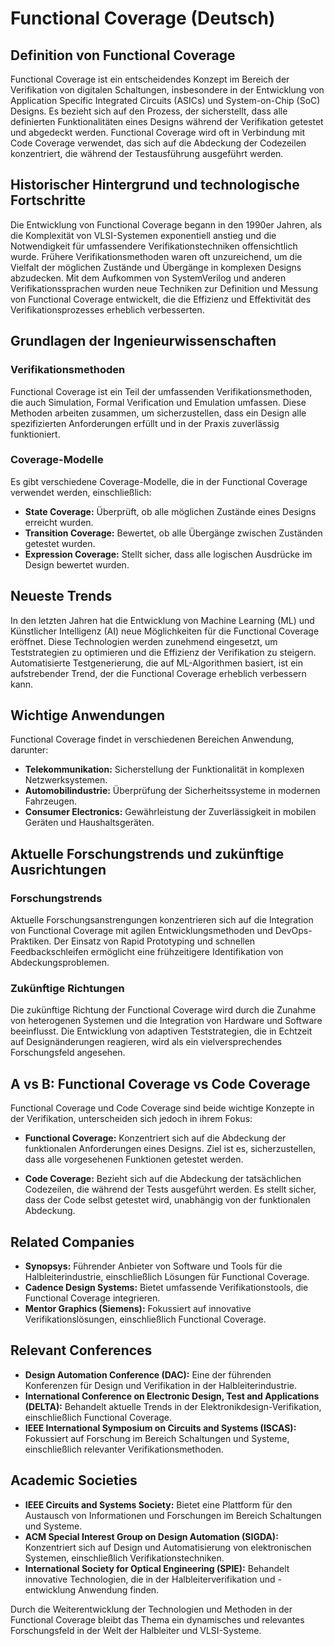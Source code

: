 # Functional Coverage (Deutsch)

## Definition von Functional Coverage

Functional Coverage ist ein entscheidendes Konzept im Bereich der Verifikation von digitalen Schaltungen, insbesondere in der Entwicklung von Application Specific Integrated Circuits (ASICs) und System-on-Chip (SoC) Designs. Es bezieht sich auf den Prozess, der sicherstellt, dass alle definierten Funktionalitäten eines Designs während der Verifikation getestet und abgedeckt werden. Functional Coverage wird oft in Verbindung mit Code Coverage verwendet, das sich auf die Abdeckung der Codezeilen konzentriert, die während der Testausführung ausgeführt werden.

## Historischer Hintergrund und technologische Fortschritte

Die Entwicklung von Functional Coverage begann in den 1990er Jahren, als die Komplexität von VLSI-Systemen exponentiell anstieg und die Notwendigkeit für umfassendere Verifikationstechniken offensichtlich wurde. Frühere Verifikationsmethoden waren oft unzureichend, um die Vielfalt der möglichen Zustände und Übergänge in komplexen Designs abzudecken. Mit dem Aufkommen von SystemVerilog und anderen Verifikationssprachen wurden neue Techniken zur Definition und Messung von Functional Coverage entwickelt, die die Effizienz und Effektivität des Verifikationsprozesses erheblich verbesserten.

## Grundlagen der Ingenieurwissenschaften

### Verifikationsmethoden

Functional Coverage ist ein Teil der umfassenden Verifikationsmethoden, die auch Simulation, Formal Verification und Emulation umfassen. Diese Methoden arbeiten zusammen, um sicherzustellen, dass ein Design alle spezifizierten Anforderungen erfüllt und in der Praxis zuverlässig funktioniert.

### Coverage-Modelle

Es gibt verschiedene Coverage-Modelle, die in der Functional Coverage verwendet werden, einschließlich:

- **State Coverage:** Überprüft, ob alle möglichen Zustände eines Designs erreicht wurden.
- **Transition Coverage:** Bewertet, ob alle Übergänge zwischen Zuständen getestet wurden.
- **Expression Coverage:** Stellt sicher, dass alle logischen Ausdrücke im Design bewertet wurden.

## Neueste Trends

In den letzten Jahren hat die Entwicklung von Machine Learning (ML) und Künstlicher Intelligenz (AI) neue Möglichkeiten für die Functional Coverage eröffnet. Diese Technologien werden zunehmend eingesetzt, um Teststrategien zu optimieren und die Effizienz der Verifikation zu steigern. Automatisierte Testgenerierung, die auf ML-Algorithmen basiert, ist ein aufstrebender Trend, der die Functional Coverage erheblich verbessern kann.

## Wichtige Anwendungen

Functional Coverage findet in verschiedenen Bereichen Anwendung, darunter:

- **Telekommunikation:** Sicherstellung der Funktionalität in komplexen Netzwerksystemen.
- **Automobilindustrie:** Überprüfung der Sicherheitssysteme in modernen Fahrzeugen.
- **Consumer Electronics:** Gewährleistung der Zuverlässigkeit in mobilen Geräten und Haushaltsgeräten.

## Aktuelle Forschungstrends und zukünftige Ausrichtungen

### Forschungstrends

Aktuelle Forschungsanstrengungen konzentrieren sich auf die Integration von Functional Coverage mit agilen Entwicklungsmethoden und DevOps-Praktiken. Der Einsatz von Rapid Prototyping und schnellen Feedbackschleifen ermöglicht eine frühzeitigere Identifikation von Abdeckungsproblemen.

### Zukünftige Richtungen

Die zukünftige Richtung der Functional Coverage wird durch die Zunahme von heterogenen Systemen und die Integration von Hardware und Software beeinflusst. Die Entwicklung von adaptiven Teststrategien, die in Echtzeit auf Designänderungen reagieren, wird als ein vielversprechendes Forschungsfeld angesehen.

## A vs B: Functional Coverage vs Code Coverage

Functional Coverage und Code Coverage sind beide wichtige Konzepte in der Verifikation, unterscheiden sich jedoch in ihrem Fokus:

- **Functional Coverage:** Konzentriert sich auf die Abdeckung der funktionalen Anforderungen eines Designs. Ziel ist es, sicherzustellen, dass alle vorgesehenen Funktionen getestet werden.
  
- **Code Coverage:** Bezieht sich auf die Abdeckung der tatsächlichen Codezeilen, die während der Tests ausgeführt werden. Es stellt sicher, dass der Code selbst getestet wird, unabhängig von der funktionalen Abdeckung.

## Related Companies

- **Synopsys:** Führender Anbieter von Software und Tools für die Halbleiterindustrie, einschließlich Lösungen für Functional Coverage.
- **Cadence Design Systems:** Bietet umfassende Verifikationstools, die Functional Coverage integrieren.
- **Mentor Graphics (Siemens):** Fokussiert auf innovative Verifikationslösungen, einschließlich Functional Coverage.

## Relevant Conferences

- **Design Automation Conference (DAC):** Eine der führenden Konferenzen für Design und Verifikation in der Halbleiterindustrie.
- **International Conference on Electronic Design, Test and Applications (DELTA):** Behandelt aktuelle Trends in der Elektronikdesign-Verifikation, einschließlich Functional Coverage.
- **IEEE International Symposium on Circuits and Systems (ISCAS):** Fokussiert auf Forschung im Bereich Schaltungen und Systeme, einschließlich relevanter Verifikationsmethoden.

## Academic Societies

- **IEEE Circuits and Systems Society:** Bietet eine Plattform für den Austausch von Informationen und Forschungen im Bereich Schaltungen und Systeme.
- **ACM Special Interest Group on Design Automation (SIGDA):** Konzentriert sich auf Design und Automatisierung von elektronischen Systemen, einschließlich Verifikationstechniken.
- **International Society for Optical Engineering (SPIE):** Behandelt innovative Technologien, die in der Halbleiterverifikation und -entwicklung Anwendung finden.

Durch die Weiterentwicklung der Technologien und Methoden in der Functional Coverage bleibt das Thema ein dynamisches und relevantes Forschungsfeld in der Welt der Halbleiter und VLSI-Systeme.